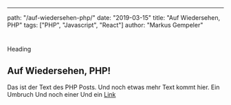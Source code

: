 ---
path: "/auf-wiedersehen-php/"
date: "2019-03-15"
title: "Auf Wiedersehen, PHP"
tags: ["PHP", "Javascript", "React"]
author: "Markus Gempeler"

# 

Heading

## Auf Wiedersehen, PHP!
Das ist der Text des PHP Posts. Und noch etwas mehr Text kommt hier.
Ein Umbruch
Und noch einer
Und ein [Link](https://www.google.com)
<!--stackedit_data:
eyJoaXN0b3J5IjpbMzY2MTAxNDY3XX0=
-->
